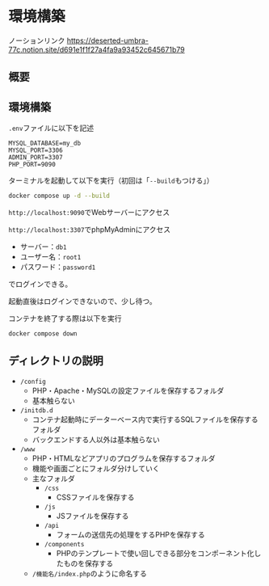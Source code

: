 # 環境構築
ノーションリンク
https://deserted-umbra-77c.notion.site/d691e1f1f27a4fa9a93452c645671b79

## 概要

## 環境構築

`.env`ファイルに以下を記述

```env
MYSQL_DATABASE=my_db
MYSQL_PORT=3306
ADMIN_PORT=3307
PHP_PORT=9090
```

ターミナルを起動して以下を実行（初回は「`--build`もつける」）

```bash
docker compose up -d --build
```

`http://localhost:9090`でWebサーバーにアクセス

`http://localhost:3307`でphpMyAdminにアクセス


- サーバー：`db1`
- ユーザー名：`root1`
- パスワード：`password1`

でログインできる。

起動直後はログインできないので、少し待つ。

コンテナを終了する際は以下を実行

```bash
docker compose down
```

## ディレクトリの説明

- `/config`
  - PHP・Apache・MySQLの設定ファイルを保存するフォルダ
  - 基本触らない
- `/initdb.d`
  - コンテナ起動時にデーターベース内で実行するSQLファイルを保存するフォルダ
  - バックエンドする人以外は基本触らない
- `/www`
  - PHP・HTMLなどアプリのプログラムを保存するフォルダ
  - 機能や画面ごとにフォルダ分けしていく
  - 主なフォルダ
    - `/css`
      - CSSファイルを保存する
    - `/js`
      - JSファイルを保存する
    - `/api`
      - フォームの送信先の処理をするPHPを保存する
    - `/components`
      - PHPのテンプレートで使い回しできる部分をコンポーネント化したものを保存する
  - `/機能名/index.php`のように命名する